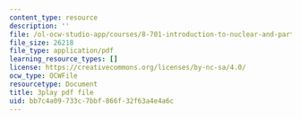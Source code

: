 ```yaml
---
content_type: resource
description: ''
file: /ol-ocw-studio-app/courses/8-701-introduction-to-nuclear-and-particle-physics-fall-2020/bb7c4a09733c7bbf866f32f63a4e4a6c_qHq6ndGK0To.pdf
file_size: 26218
file_type: application/pdf
learning_resource_types: []
license: https://creativecommons.org/licenses/by-nc-sa/4.0/
ocw_type: OCWFile
resourcetype: Document
title: 3play pdf file
uid: bb7c4a09-733c-7bbf-866f-32f63a4e4a6c
---
```

